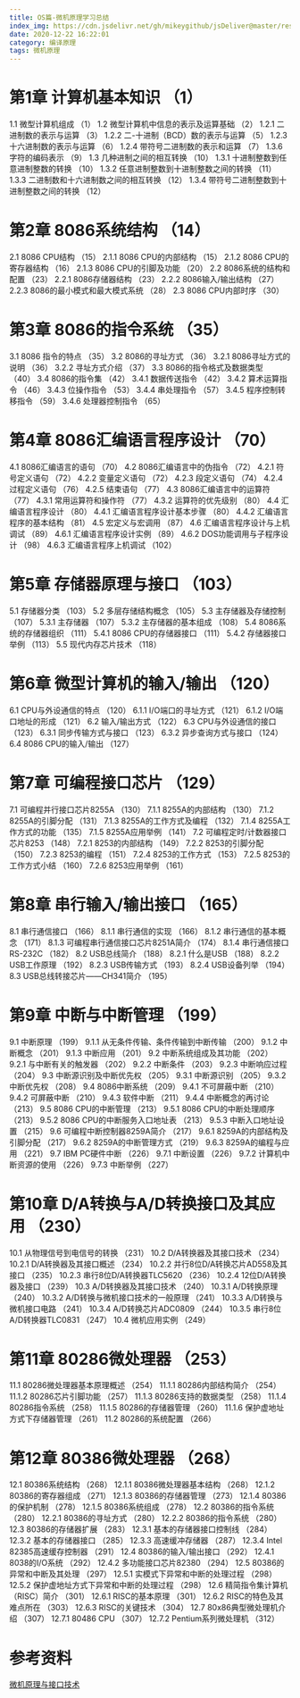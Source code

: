 ```yaml
---
title: OS篇-微机原理学习总结
index_img: https://cdn.jsdelivr.net/gh/mikeygithub/jsDeliver@master/resource/img/wjyl.jpeg
date: 2020-12-22 16:22:01
category: 编译原理
tags: 微机原理
---
```


# 第1章 计算机基本知识 （1）
1.1 微型计算机组成 （1）
1.2 微型计算机中信息的表示及运算基础 （2）
1.2.1 二进制数的表示与运算 （3）
1.2.2 二-十进制（BCD）数的表示与运算 （5）
1.2.3 十六进制数的表示与运算 （6）
1.2.4 带符号二进制数的表示和运算 （7）
1.3.6 字符的编码表示 （9）
1.3 几种进制之间的相互转换 （10）
1.3.1 十进制整数到任意进制整数的转换 （10）
1.3.2 任意进制整数到十进制整数之间的转换 （11）
1.3.3 二进制数和十六进制数之间的相互转换 （12）
1.3.4 带符号二进制整数到十进制整数之间的转换 （12）

# 第2章 8086系统结构 （14）
2.1 8086 CPU结构 （15）
2.1.1 8086 CPU的内部结构 （15）
2.1.2 8086 CPU的寄存器结构 （16）
2.1.3 8086 CPU的引脚及功能 （20）
2.2 8086系统的结构和配置 （23）
2.2.1 8086存储器结构 （23）
2.2.2 8086输入/输出结构 （27）
2.2.3 8086的最小模式和最大模式系统 （28）
2.3 8086 CPU内部时序 （30）

# 第3章 8086的指令系统 （35）
3.1 8086 指令的特点 （35）
3.2 8086的寻址方式 （36）
3.2.1 8086寻址方式的说明 （36）
3.2.2 寻址方式介绍 （37）
3.3 8086的指令格式及数据类型 （40）
3.4 8086的指令集 （42）
3.4.1 数据传送指令 （42）
3.4.2 算术运算指令 （46）
3.4.3 位操作指令 （53）
3.4.4 串处理指令 （57）
3.4.5 程序控制转移指令 （59）
3.4.6 处理器控制指令 （65）

# 第4章 8086汇编语言程序设计 （70）
4.1 8086汇编语言的语句 （70）
4.2 8086汇编语言中的伪指令 （72）
4.2.1 符号定义语句 （72）
4.2.2 变量定义语句 （72）
4.2.3 段定义语句 （74）
4.2.4 过程定义语句 （76）
4.2.5 结束语句 （77）
4.3 8086汇编语言中的运算符 （77）
4.3.1 常用运算符和操作符 （77）
4.3.2 运算符的优先级别 （80）
4.4 汇编语言程序设计 （80）
4.4.1 汇编语言程序设计基本步骤 （80）
4.4.2 汇编语言程序的基本结构 （81）
4.5 宏定义与宏调用 （87）
4.6 汇编语言程序设计与上机调试 （89）
4.6.1 汇编语言程序设计实例 （89）
4.6.2 DOS功能调用与子程序设计 （98）
4.6.3 汇编语言程序上机调试 （102）
# 第5章 存储器原理与接口 （103）

5.1 存储器分类 （103）
5.2 多层存储结构概念 （105）
5.3 主存储器及存储控制 （107）
5.3.1 主存储器 （107）
5.3.2 主存储器的基本组成 （108）
5.4 8086系统的存储器组织 （111）
5.4.1 8086 CPU的存储器接口 （111）
5.4.2 存储器接口举例 （113）
5.5 现代内存芯片技术 （118）

# 第6章 微型计算机的输入/输出 （120）
6.1 CPU与外设通信的特点 （120）
6.1.1 I/O端口的寻址方式 （121）
6.1.2 I/O端口地址的形成 （121）
6.2 输入/输出方式 （122）
6.3 CPU与外设通信的接口 （123）
6.3.1 同步传输方式与接口 （123）
6.3.2 异步查询方式与接口 （124）
6.4 8086 CPU的输入/输出 （127）

# 第7章 可编程接口芯片 （129）
7.1 可编程并行接口芯片8255A （130）
7.1.1 8255A的内部结构 （130）
7.1.2 8255A的引脚分配 （131）
7.1.3 8255A的工作方式及编程 （132）
7.1.4 8255A工作方式的功能 （135）
7.1.5 8255A应用举例 （141）
7.2 可编程定时/计数器接口芯片8253 （148）
7.2.1 8253的内部结构 （149）
7.2.2 8253的引脚分配 （150）
7.2.3 8253的编程 （151）
7.2.4 8253的工作方式 （153）
7.2.5 8253的工作方式小结 （160）
7.2.6 8253应用举例 （161）

# 第8章 串行输入/输出接口 （165）
8.1 串行通信接口 （166）
8.1.1 串行通信的实现 （166）
8.1.2 串行通信的基本概念 （171）
8.1.3 可编程串行通信接口芯片8251A简介 （174）
8.1.4 串行通信接口RS-232C （182）
8.2 USB总线简介 （188）
8.2.1 什么是USB （188）
8.2.2 USB工作原理 （192）
8.2.3 USB传输方式 （193）
8.2.4 USB设备列举 （194）
8.3 USB总线转接芯片——CH341简介 （195）

# 第9章 中断与中断管理 （199）
9.1 中断原理 （199）
9.1.1 从无条件传输、条件传输到中断传输 （200）
9.1.2 中断概念 （201）
9.1.3 中断应用 （201）
9.2 中断系统组成及其功能 （202）
9.2.1 与中断有关的触发器 （202）
9.2.2 中断条件 （203）
9.2.3 中断响应过程 （204）
9.3 中断源识别及中断优先权 （205）
9.3.1 中断源识别 （205）
9.3.2 中断优先权 （208）
9.4 8086中断系统 （209）
9.4.1 不可屏蔽中断 （210）
9.4.2 可屏蔽中断 （210）
9.4.3 软件中断 （211）
9.4.4 中断概念的再讨论 （213）
9.5 8086 CPU的中断管理 （213）
9.5.1 8086 CPU的中断处理顺序 （213）
9.5.2 8086 CPU的中断服务入口地址表 （213）
9.5.3 中断入口地址设置 （215）
9.6 可编程中断控制器8259A简介 （217）
9.6.1 8259A的内部结构及引脚分配 （217）
9.6.2 8259A的中断管理方式 （219）
9.6.3 8259A的编程与应用 （221）
9.7 IBM PC硬件中断 （226）
9.7.1 中断设置 （226）
9.7.2 计算机中断资源的使用 （226）
9.7.3 中断举例 （227）

# 第10章 D/A转换与A/D转换接口及其应用 （230）
10.1 从物理信号到电信号的转换 （231）
10.2 D/A转换器及其接口技术 （234）
10.2.1 D/A转换器及其接口概述 （234）
10.2.2 并行8位D/A转换芯片AD558及其接口 （235）
10.2.3 串行8位D/A转换器TLC5620 （236）
10.2.4 12位D/A转换器及接口 （239）
10.3 A/D转换器及其接口技术 （240）
10.3.1 A/D转换原理 （240）
10.3.2 A/D转换与微机接口技术的一般原理 （241）
10.3.3 A/D转换与微机接口电路 （241）
10.3.4 A/D转换芯片ADC0809 （244）
10.3.5 串行8位A/D转换器TLC0831 （247）
10.4 微机应用实例 （249）

# 第11章 80286微处理器 （253）
11.1 80286微处理器基本原理概述 （254）
11.1.1 80286内部结构简介 （254）
11.1.2 80286芯片引脚功能 （257）
11.1.3 80286支持的数据类型 （258）
11.1.4 80286指令系统 （258）
11.1.5 80286的存储器管理 （260）
11.1.6 保护虚地址方式下存储器管理 （261）
11.2 80286的系统配置 （266）

# 第12章 80386微处理器 （268）
12.1 80386系统结构 （268）
12.1.1 80386微处理器基本结构 （268）
12.1.2 80386的寄存器组成 （271）
12.1.3 80386的存储器管理 （273）
12.1.4 80386的保护机制 （278）
12.1.5 80386系统组成 （278）
12.2 80386的指令系统 （280）
12.2.1 80386的寻址方式 （280）
12.2.2 80386的指令系统 （280）
12.3 80386的存储器扩展 （283）
12.3.1 基本的存储器接口控制线 （284）
12.3.2 基本的存储器接口 （285）
12.3.3 高速缓冲存储器 （287）
12.3.4 Intel 82385高速缓存控制器 （291）
12.4 80386的输入/输出接口 （292）
12.4.1 8038的I/O系统 （292）
12.4.2 多功能接口芯片82380 （294）
12.5 80386的异常和中断及其处理 （297）
12.5.1 实模式下异常和中断的处理过程 （298）
12.5.2 保护虚地址方式下异常和中断的处理过程 （298）
12.6 精简指令集计算机（RISC）简介 （301）
12.6.1 RISC的基本原理 （301）
12.6.2 RISC的特色及其难点所在 （303）
12.6.3 RISC的关键技术 （304）
12.7 80x86典型微处理机介绍 （307）
12.7.1 80486 CPU （307）
12.7.2 Pentium系列微处理机 （312）

# 参考资料

[微机原理与接口技术](https://cdn.jsdelivr.net/gh/mikeygithub/jsDeliver@master/resource/img/微机原理与接口技术.ppt)